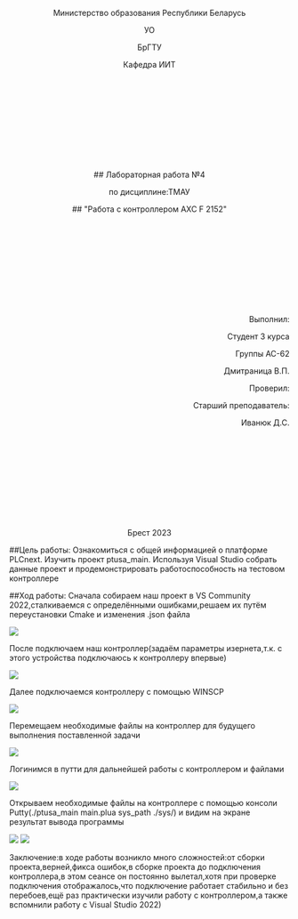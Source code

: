 <p align="center">Министерство образования Республики Беларусь</p>
<p align="center">УО</p>
<p align="center">БрГТУ</p>
<p align="center">Кафедра ИИТ</p>
<br/><br/><br/><br/><br/><br/><br/><br/><br/>
<p align="center">## Лабораторная работа №4</p>
<p align="center">по дисциплине:ТМАУ</p>
<p align="center">## "Работа с контроллером AXC F 2152"</p>
<br/><br/><br/><br/><br/><br/><br/><br/><br/>
<p align="right">Выполнил:</p>
<p align="right">Студент 3 курса</p>
<p align="right">Группы АС-62</p>
<p align="right">Дмитраница В.П.</p>
<p align="right">Проверил:</p>
<p align="right">Cтарший преподаватель:</p>
<p align="right">Иванюк Д.С.</p>
<br/><br/><br/><br/><br/><br/><br/><br/><br/>
<p align="center">Брест 2023</p>






##Цель работы:
Ознакомиться с общей информацией о платформе PLCnext.
Изучить проект ptusa_main.
Используя Visual Studio собрать данные проект и продемонстрировать работоспособность на тестовом контроллере



##Ход работы:
Сначала собираем наш проект в VS Community 2022,сталкиваемся с определёнными ошибками,решаем их путём переустановки Cmake и изменения .json файла



![](pictures/errors.jpg)



После подключаем наш контроллер(задаём параметры изернета,т.к. с этого устройства подключаюсь к контроллеру впервые)



![](pictures/parametrs.jpg)


Далее подключаемся контроллеру с помощью WINSCP


![](pictures/winscpcon.jpg)


Перемещаем необходимые файлы на контроллер для будущего выполнения поставленной задачи



![](pictures/files.jpg)



Логинимся в путти для дальнейшей работы с контроллером и файлами



![](pictures/puttylog.jpg)



Открываем необходимые файлы на контроллере с помощью консоли Putty(./ptusa_main main.plua sys_path ./sys/) и видим на экране результат вывода программы


![](pictures/cmd.jpg)
![](pictures/proofs.jpg)



Заключение:в ходе работы возникло много сложностей:от сборки проекта,верней,фикса ошибок,в сборке проекта до подключения контроллера,в этом сеансе он постоянно вылетал,хотя при проверке подключения отображалось,что подключение работает стабильно и без перебоев,ещё раз практически изучили работу с контроллером,а также вспомнили работу с Visual Studio 2022)









